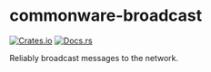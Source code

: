 # commonware-broadcast

[![Crates.io](https://img.shields.io/crates/v/commonware-broadcast.svg)](https://crates.io/crates/commonware-broadcast)
[![Docs.rs](https://docs.rs/commonware-broadcast/badge.svg)](https://docs.rs/commonware-broadcast)

Reliably broadcast messages to the network.
